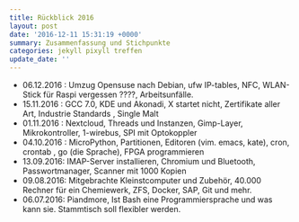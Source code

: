 ```yaml
---
title: Rückblick 2016
layout: post
date: '2016-12-11 15:31:19 +0000'
summary: Zusammenfassung und Stichpunkte
categories: jekyll pixyll treffen
update_date: ''
---
```


<ul>
<li>06.12.2016 : Umzug Opensuse nach Debian, ufw IP-tables, NFC, WLAN-Stick für Raspi vergessen ????, Arbeitsunfälle.</li>
<li>15.11.2016 : GCC 7.0, KDE und Akonadi, X startet nicht, Zertifikate aller Art, Industrie Standards , Single Malt</li>
<li>01.11.2016 : Nextcloud, Threads und Instanzen, Gimp-Layer, Mikrokontroller, 1-wirebus, SPI mit Optokoppler</li>
<li>04.10.2016 : MicroPython, Partitionen, Editoren (vim. emacs, kate), cron, crontab , go (die Sprache), FPGA programmieren</li>
<li>13.09.2016: IMAP-Server installieren, Chromium und Bluetooth, Passwortmanager, Scanner mit 1000 Kopien</li>
<li>09.08.2016: Mitgebrachte Kleinstcomputer und Zubehör, 40.000 Rechner für ein Chemiewerk, ZFS, Docker, SAP, Git und mehr.</li>
<li>06.07.2016: Piandmore, Ist Bash eine Programmiersprache und was kann sie. Stammtisch soll flexibler werden.</li>
</ul>

